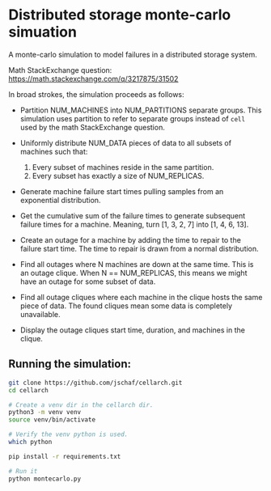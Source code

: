 # Distributed storage monte-carlo simuation

A monte-carlo simulation to model failures in a distributed storage system.

Math StackExchange question: https://math.stackexchange.com/q/3217875/31502

In broad strokes, the simulation proceeds as follows:

-   Partition NUM_MACHINES into NUM_PARTITIONS separate groups.  This simulation
    uses partition to refer to separate groups instead of `cell` used by the math
    StackExchange question.

-   Uniformly distribute NUM_DATA pieces of data to all subsets of machines such
    that:

    1.  Every subset of machines reside in the same partition.
    2.  Every subset has exactly a size of NUM_REPLICAS.

-   Generate machine failure start times pulling samples from an exponential
    distribution.

-   Get the cumulative sum of the failure times to generate subsequent failure
    times for a machine.  Meaning, turn [1, 3, 2, 7] into [1, 4, 6, 13].

-   Create an outage for a machine by adding the time to repair to the failure
    start time.  The time to repair is drawn from a normal distribution.

-   Find all outages where N machines are down at the same time.  This is an
    outage clique.  When N == NUM_REPLICAS, this means we might have an outage
    for some subset of data.

-   Find all outage cliques where each machine in the clique hosts the same
    piece of data.  The found cliques mean some data is completely unavailable.

-   Display the outage cliques start time, duration, and machines in the clique.

## Running the simulation:

```bash
git clone https://github.com/jschaf/cellarch.git
cd cellarch

# Create a venv dir in the cellarch dir.
python3 -m venv venv
source venv/bin/activate

# Verify the venv python is used.
which python

pip install -r requirements.txt 

# Run it
python montecarlo.py
```
